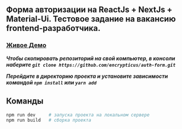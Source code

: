 ## Форма авторизации на ReactJs + NextJs + Material-Ui. Тестовое задание на вакансию frontend-разработчика.

### [Живое Демо](https://auth-form.vercel.app/)

***Чтобы скопировать репозиторий на свой компьютер, в консоли наберите ```git clone https://github.com/encrypticus/auth-form.git```***

***Перейдите в директорию проекта и установите зависимости командой ```npm install``` или ```yarn add```***

## Команды

```bash
npm run dev     # запуска проекта на локальном сервере
npm run build   # сборка проекта
```
